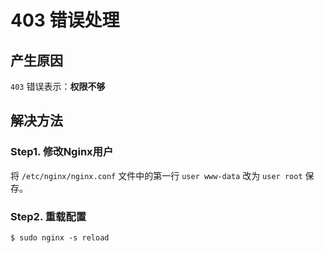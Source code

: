 # 403 错误处理

## 产生原因

`403` 错误表示：**权限不够**

## 解决方法

### Step1. 修改Nginx用户

将 `/etc/nginx/nginx.conf` 文件中的第一行 `user www-data` 改为 `user root` 保存。

### Step2. 重载配置

```shell
$ sudo nginx -s reload
```
